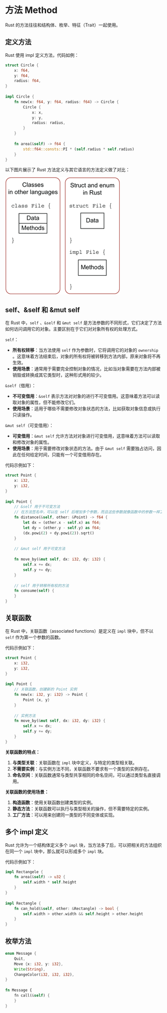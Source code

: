 # 方法 Method

Rust 的方法往往和结构体、枚举、特征（Trait）一起使用。

## 定义方法

Rust 使用 impl 定义方法，代码如例：

```rust
struct Circle {
    x: f64,
    y: f64,
    radius: f64,
}

impl Circle {
    fn new(x: f64, y: f64, radius: f64) -> Circle {
        Circle {
            x: x, 
            y: y,
            radius: radius,
        }
    }

    fn area(&self) -> f64 {
        std::f64::consts::PI * (self.radius * self.radius)
    }
}
```

以下图片展示了 Rust 方法定义与其它语言的方法定义做了对比：

![img](./../images/v2-0d848e960f3279999eab4b1317f6538e_1440w.png)

## self、&self 和 &mut self

在 Rust 中，`self` 、`&self` 和 `&mut self` 是方法参数的不同形式，它们决定了方法如何访问调用它的对象。主要区别在于它们对对象所有权的处理方式。

`self`：

- **所有权转移**：当方法使用 `self` 作为参数时，它将调用它的对象的 `ownership` 。这意味着方法结束后，对象的所有权将被转移到方法内部，原来对象将不再生效。
- **使用场景**：通常用于需要完全控制对象的情况，比如当对象需要在方法内部被销毁或转换成其它类型时，这种形式用的较少。

`&self`（借用）：

- **不可变借用**：`&self` 表示方法对对象的进行不可变借用。这意味着方法可以读取对象的属性，但不能修改它们。
- **使用场景**：适用于哪些不需要修改对象状态的方法，比如获取对象信息或执行只读操作。

`&mut self`（可变借用）：

- **可变借用**：`&mut self` 允许方法对对象进行可变借用，这意味着方法可以读取和修改对象的属性。
- **使用场景**：用于需要修改对象状态的方法。由于 `&mut self` 需要独占访问，因此在任何给定时间，只能有一个可变借用存在。

代码示例如下：

```rust
struct Point {
    x: i32,
    y: i32,
}

impl Point {
    // &self 用于不可变方法
    // 在方法签名中，可以在 self 后增加多个参数，而且这些参数就像函数中的参数一样工作。
    fn distance(&self, other: &Point) -> f64 {
        let dx = (other.x - self.x) as f64;
        let dy = (other.y - self.y) as f64;
        (dx.powi(2) + dy.powi(2)).sqrt()
    }
    
    // &mut self 用于可变方法
    
    fn move_by(&mut self, dx: i32, dy: i32) {
        self.x += dx;
        self.y += dy;
    }
    
    // self 用于转移所有权的方法
    fn consume(self) {
    }
}
```

## 关联函数

在 Rust 中，关联函数（associated functions）是定义在 `impl` 块中，但不以 `self` 作为第一个参数的函数。

代码示例如下：

```rust
struct Point {
    x: i32,
    y: i32,
}

impl Point {
    // 关联函数，创建新的 Point 实例
    fn new(x: i32, y: i32) -> Point {
        Point {x, y}
    }
    
    // 实例方法
    fn move_by(&mut self, dx: i32, dy: i32) {
        self.x += dx;
        self.y += dy;
    }
}
```

**关联函数的特点：**

1. **与类型关联**：关联函数在 `impl` 块中定义，与特定的类型相关联。
2. **不需要实例**：与实例方法不同，关联函数不要求有一个类型的实例存在。
3. **命名空间**：关联函数通常与类型共享相同的命名空间，可以通过类型名直接调用。

**关联函数的使用场景：**

1. **构造函数**：使用关联函数创建类型的实例。
2. **静态方法**：关联函数可以执行与类型相关的操作，但不需要特定的实例。
3. **工厂方法**：可以用来创建同一类型的不同变体或实现。

## 多个 impl 定义

Rust 允许为一个结构体定义多个 `impl` 块，当方法多了后，可以把相关的方法组织在同一个 `impl` 块中，那么就可以形成多个 `impl` 块。

代码示例如下：

```rust
impl Rectangele {
    fn area(&self) -> u32 {
        self.width * self.height
    }
}

impl Rectangle {
    fn can_hold(&self, other: &Rectangle) -> bool {
        self.width > other.width && self.height > other.height
    }
}
```

## 枚举方法

```rust
enum Message {
    Quit,
    Move {x: i32, y: i32},
    Write(String),
    ChangeColor(i32, i32, i32),
}

fn Message {
    fn call(&self) {
    }
}
```

